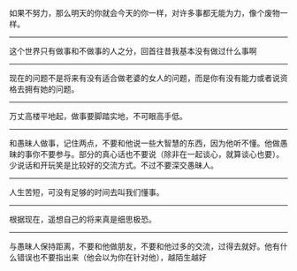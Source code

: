 如果不努力，那么明天的你就会今天的你一样，对许多事都无能为力，像个废物一样。
___
这个世界只有做事和不做事的人之分，回首往昔我基本没有做过什么事啊
___
现在的问题不是将来有没有适合做老婆的女人的问题，而是你有没有能力或者说资格去拥有她的问题。
___
万丈高楼平地起，做事要脚踏实地，不可眼高手低。
___
和愚昧人做事，记住两点，不要和他说一些大智慧的东西，因为他听不懂。他做愚昧的事你不要参与。部分的真心话也不要说（除非在一起谈心，就算谈心也要）。少说话和开玩笑是比较好的交流方式。不过不要深交愚昧人。
___
人生苦短，可没有足够的时间去叫我们懂事。
___
根据现在，遥想自己的将来真是细思极恐。
___
与愚昧人保持距离，不要和他做朋友，不要和他过多的交流，过得去就好。他有什么错误也不要指出来（他会以为你在针对他），越陌生越好